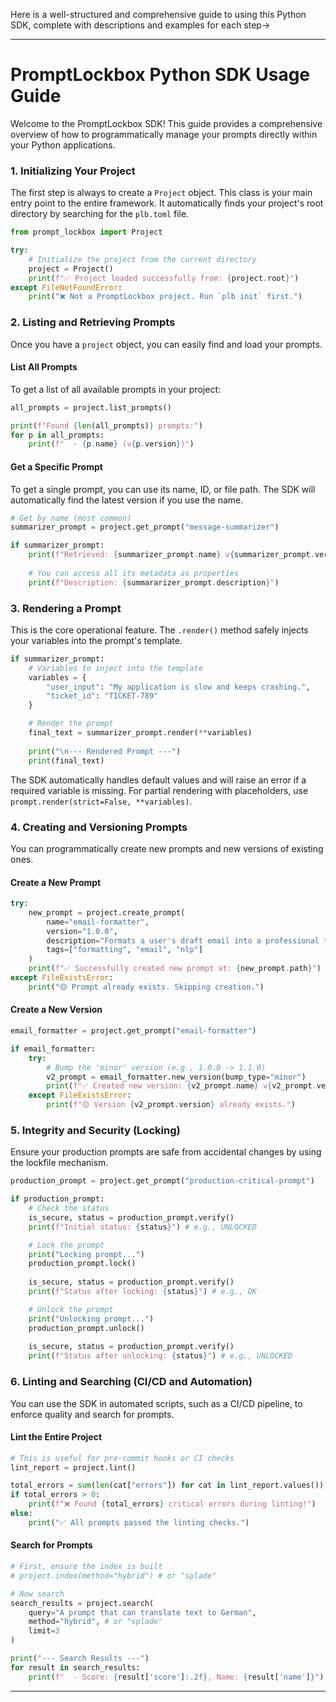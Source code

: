 Here is a well-structured and comprehensive guide to using this Python SDK, complete with descriptions and examples for each step->

---

# PromptLockbox Python SDK Usage Guide

Welcome to the PromptLockbox SDK! This guide provides a comprehensive overview of how to programmatically manage your prompts directly within your Python applications.

### 1. Initializing Your Project

The first step is always to create a `Project` object. This class is your main entry point to the entire framework. It automatically finds your project's root directory by searching for the `plb.toml` file.

```python
from prompt_lockbox import Project

try:
    # Initialize the project from the current directory
    project = Project()
    print(f"✅ Project loaded successfully from: {project.root}")
except FileNotFoundError:
    print("❌ Not a PromptLockbox project. Run `plb init` first.")
```

### 2. Listing and Retrieving Prompts

Once you have a `project` object, you can easily find and load your prompts.

#### List All Prompts
To get a list of all available prompts in your project:
```python
all_prompts = project.list_prompts()

print(f"Found {len(all_prompts)} prompts:")
for p in all_prompts:
    print(f"  - {p.name} (v{p.version})")
```

#### Get a Specific Prompt
To get a single prompt, you can use its name, ID, or file path. The SDK will automatically find the latest version if you use the name.
```python
# Get by name (most common)
summarizer_prompt = project.get_prompt("message-summarizer")

if summarizer_prompt:
    print(f"Retrieved: {summarizer_prompt.name} v{summarizer_prompt.version}")
    
    # You can access all its metadata as properties
    print(f"Description: {summararizer_prompt.description}")
```

### 3. Rendering a Prompt

This is the core operational feature. The `.render()` method safely injects your variables into the prompt's template.

```python
if summarizer_prompt:
    # Variables to inject into the template
    variables = {
        "user_input": "My application is slow and keeps crashing.",
        "ticket_id": "TICKET-789"
    }

    # Render the prompt
    final_text = summarizer_prompt.render(**variables)
    
    print("\n--- Rendered Prompt ---")
    print(final_text)
```
The SDK automatically handles default values and will raise an error if a required variable is missing. For partial rendering with placeholders, use `prompt.render(strict=False, **variables)`.

### 4. Creating and Versioning Prompts

You can programmatically create new prompts and new versions of existing ones.

#### Create a New Prompt
```python
try:
    new_prompt = project.create_prompt(
        name="email-formatter",
        version="1.0.0",
        description="Formats a user's draft email into a professional tone.",
        tags=["formatting", "email", "nlp"]
    )
    print(f"✅ Successfully created new prompt at: {new_prompt.path}")
except FileExistsError:
    print("🟡 Prompt already exists. Skipping creation.")
```

#### Create a New Version
```python
email_formatter = project.get_prompt("email-formatter")

if email_formatter:
    try:
        # Bump the 'minor' version (e.g., 1.0.0 -> 1.1.0)
        v2_prompt = email_formatter.new_version(bump_type="minor")
        print(f"✅ Created new version: {v2_prompt.name} v{v2_prompt.version}")
    except FileExistsError:
        print(f"🟡 Version {v2_prompt.version} already exists.")
```

### 5. Integrity and Security (Locking)

Ensure your production prompts are safe from accidental changes by using the lockfile mechanism.

```python
production_prompt = project.get_prompt("production-critical-prompt")

if production_prompt:
    # Check the status
    is_secure, status = production_prompt.verify()
    print(f"Initial status: {status}") # e.g., UNLOCKED

    # Lock the prompt
    print("Locking prompt...")
    production_prompt.lock()
    
    is_secure, status = production_prompt.verify()
    print(f"Status after locking: {status}") # e.g., OK

    # Unlock the prompt
    print("Unlocking prompt...")
    production_prompt.unlock()
    
    is_secure, status = production_prompt.verify()
    print(f"Status after unlocking: {status}") # e.g., UNLOCKED
```

### 6. Linting and Searching (CI/CD and Automation)

You can use the SDK in automated scripts, such as a CI/CD pipeline, to enforce quality and search for prompts.

#### Lint the Entire Project
```python
# This is useful for pre-commit hooks or CI checks
lint_report = project.lint()

total_errors = sum(len(cat["errors"]) for cat in lint_report.values())
if total_errors > 0:
    print(f"❌ Found {total_errors} critical errors during linting!")
else:
    print("✅ All prompts passed the linting checks.")
```

#### Search for Prompts
```python
# First, ensure the index is built
# project.index(method="hybrid") # or "splade"

# Now search
search_results = project.search(
    query="A prompt that can translate text to German",
    method="hybrid", # or "splade"
    limit=3
)

print("--- Search Results ---")
for result in search_results:
    print(f"  - Score: {result['score']:.2f}, Name: {result['name']}")
```

---